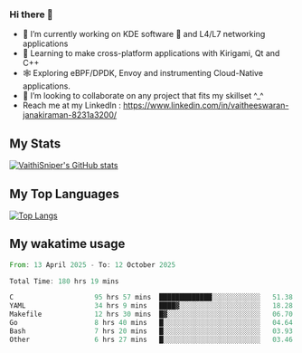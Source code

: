### Hi there 👋

- 🔭 I’m currently working on KDE software 💓 and L4/L7 networking applications 
- 📖 Learning to make cross-platform applications with Kirigami, Qt and C++
- 🕸️ Exploring eBPF/DPDK, Envoy and instrumenting Cloud-Native applications. 
- 👯 I’m looking to collaborate on any project that fits my skillset ^_^
- Reach me at my LinkedIn : https://www.linkedin.com/in/vaitheeswaran-janakiraman-8231a3200/

## My Stats
[![VaithiSniper's GitHub stats](https://github-readme-stats.vercel.app/api?username=VaithiSniper&hide=stars&theme=radical)](https://github.com/anuraghazra/github-readme-stats)

## My Top Languages

[![Top Langs](https://github-readme-stats.vercel.app/api/top-langs/?username=VaithiSniper&layout=compact)](https://github.com/anuraghazra/github-readme-stats)

## My wakatime usage

<!--START_SECTION:waka-->

```rust
From: 13 April 2025 - To: 12 October 2025

Total Time: 180 hrs 19 mins

C                    95 hrs 57 mins  █████████████░░░░░░░░░░░░   51.38 %
YAML                 34 hrs 9 mins   ████▓░░░░░░░░░░░░░░░░░░░░   18.28 %
Makefile             12 hrs 30 mins  █▓░░░░░░░░░░░░░░░░░░░░░░░   06.70 %
Go                   8 hrs 40 mins   █░░░░░░░░░░░░░░░░░░░░░░░░   04.64 %
Bash                 7 hrs 20 mins   █░░░░░░░░░░░░░░░░░░░░░░░░   03.93 %
Other                6 hrs 27 mins   █░░░░░░░░░░░░░░░░░░░░░░░░   03.46 %
```

<!--END_SECTION:waka-->
